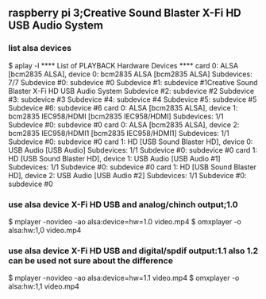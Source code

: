 ## raspberry pi 3;Creative Sound Blaster X-Fi HD USB Audio System
### list alsa devices
$ aplay -l
**** List of PLAYBACK Hardware Devices ****
card 0: ALSA [bcm2835 ALSA], device 0: bcm2835 ALSA [bcm2835 ALSA]
  Subdevices: 7/7
  Subdevice #0: subdevice #0
  Subdevice #1: subdevice #1Creative Sound Blaster X-Fi HD USB Audio System
  Subdevice #2: subdevice #2
  Subdevice #3: subdevice #3
  Subdevice #4: subdevice #4
  Subdevice #5: subdevice #5
  Subdevice #6: subdevice #6
card 0: ALSA [bcm2835 ALSA], device 1: bcm2835 IEC958/HDMI [bcm2835 IEC958/HDMI]
  Subdevices: 1/1
  Subdevice #0: subdevice #0
card 0: ALSA [bcm2835 ALSA], device 2: bcm2835 IEC958/HDMI1 [bcm2835 IEC958/HDMI1]
  Subdevices: 1/1
  Subdevice #0: subdevice #0
card 1: HD [USB Sound Blaster HD], device 0: USB Audio [USB Audio]
  Subdevices: 1/1
  Subdevice #0: subdevice #0
card 1: HD [USB Sound Blaster HD], device 1: USB Audio [USB Audio #1]
  Subdevices: 1/1
  Subdevice #0: subdevice #0
card 1: HD [USB Sound Blaster HD], device 2: USB Audio [USB Audio #2]
  Subdevices: 1/1
  Subdevice #0: subdevice #0

### use alsa device X-Fi HD USB and analog/chinch output;1.0
$ mplayer -novideo -ao alsa:device=hw=1.0 video.mp4
$ omxplayer -o alsa:hw:1,0 video.mp4

### use alsa device X-Fi HD USB and digital/spdif output:1.1 also 1.2 can be used not sure about the difference
$ mplayer -novideo -ao alsa:device=hw=1.1 video.mp4
$ omxplayer -o alsa:hw:1,1 video.mp4